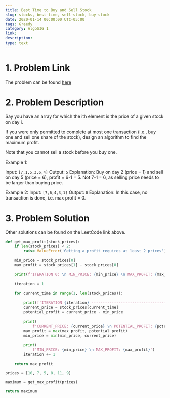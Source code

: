 ```yaml
---
title: Best Time to Buy and Sell Stock 
slug: stocks, best-time, sell-stock, buy-stock
date: 2020-01-14 00:00:00 UTC-05:00
tags: Greedy
category: AlgoSIG 1
link: 
description:
type: text
---
```


# 1. Problem Link

The problem can be found [here](https://leetcode.com/problems/best-time-to-buy-and-sell-stock/)


# 2. Problem Description

Say you have an array for which the ith element is the price of a given stock on day i.

If you were only permitted to complete at most one transaction (i.e., buy one and sell one share of the stock), design an algorithm to find the maximum profit.

Note that you cannot sell a stock before you buy one.

Example 1:

Input: `[7,1,5,3,6,4]`
Output: `5`
Explanation: Buy on day 2 (price = 1) and sell on day 5 (price = 6), profit = 6-1 = 5.
             Not 7-1 = 6, as selling price needs to be larger than buying price.

Example 2:
Input: `[7,6,4,3,1]`
Output: `0`
Explanation: In this case, no transaction is done, i.e. max profit = 0.


# 3. Problem Solution


Other solutions can be found on the LeetCode link above.

```python
def get_max_profit(stock_prices):
    if len(stock_prices) < 2:
        raise ValueError('Getting a profit requires at least 2 prices')
   
    min_price = stock_prices[0]
    max_profit = stock_prices[1] - stock_prices[0]
    
    print(f'ITERATION 0: \n MIN_PRICE: {min_price} \n MAX_PROFIT: {max_profit}')
    
    iteration = 1
    
    for current_time in range(1, len(stock_prices)):
        
        print(f'ITERATION {iteration} -------------------------------------------')
        current_price = stock_prices[current_time]
        potential_profit = current_price - min_price
        
        print(
            f'CURRENT_PRICE: {current_price} \n POTENTIAL_PROFIT: {potential_profit}')
        max_profit = max(max_profit, potential_profit)
        min_price = min(min_price, current_price)
        
        print(
            f'MIN_PRICE: {min_price} \n MAX_PROFIT: {max_profit}')
        iteration += 1
    
    return max_profit

prices = [10, 7, 5, 8, 11, 9]

maximum = get_max_profit(prices)

return maximum
```

